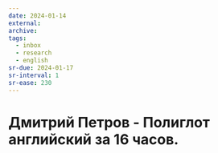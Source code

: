 ```yaml
---
date: 2024-01-14
external:
archive:
tags:
  - inbox
  - research
  - english
sr-due: 2024-01-17
sr-interval: 1
sr-ease: 230
---
```


# Дмитрий Петров - Полиглот английский за 16 часов.
